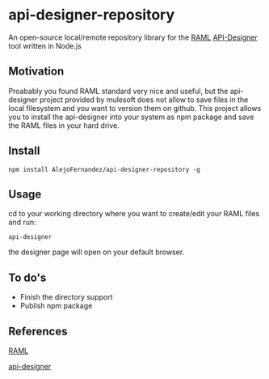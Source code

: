 api-designer-repository
=======================

An open-source local/remote repository library for the [RAML](http://raml.org/) [API-Designer](https://github.com/mulesoft/api-designer) tool written in Node.js

## Motivation

Proabably you found RAML standard very nice and useful, but the api-designer project provided by mulesoft does not allow to save files in the local filesystem and you want to version them on github. This project allows you to install the api-designer into your system as npm package and save the RAML files in your hard drive.

## Install

    npm install AlejoFernandez/api-designer-repository -g

## Usage

cd to your working directory where you want to create/edit your RAML files and run:

    api-designer

the designer page will open on your default browser.

## To do's

* Finish the directory support
* Publish npm package


## References

[RAML](http://raml.org/)

[api-designer](https://github.com/mulesoft/api-designer)




